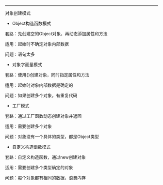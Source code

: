 -------
对象创建模式

* Object构造函数模式

套路：先创建空的Object对象，再动态添加属性和方法

适用：起始时不确定对象内部数据

问题：语句太多

* 对象字面量模式

套路：使用{}创建对象，同时指定属性和方法

适用：起始时对象内部数据是确定的

问题：如果创建多个对象，有重复代码

* 工厂模式

套路：通过工厂函数动态创建对象并返回

适用：需要创建多个对象

问题：对象没有一个具体的类型，都是Object类型

* 自定义构造函数模式

套路：自定义构造函数，通过new创建对象

适用：需要创建多个类型确定的对象

问题：每个对象都有相同的数据，浪费内存



























